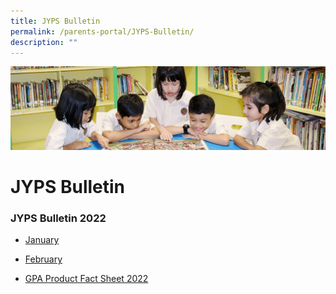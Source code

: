 ```yaml
---
title: JYPS Bulletin
permalink: /parents-portal/JYPS-Bulletin/
description: ""
---
```

![](/images/banner.gif)

JYPS Bulletin
=============

### **JYPS Bulletin 2022**

* [January](/files/January%20Bulletin_2022_FINAL.pdf)

* [February](/files/February%20Bulletin_2022_FINAL.pdf) 

- [GPA Product Fact Sheet 2022](/files/GPA%20Product%20Fact%20Sheet%202022.pdf)